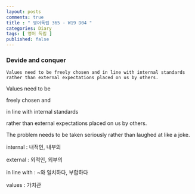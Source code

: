 ```yaml
---
layout: posts
comments: true
title : " 영어독립 365 - W19 D04 "
categories: Diary
tags: [ 영어 독립 ]
published: false
---
```


### Devide and conquer

```
Values need to be freely chosen and in line with internal standards rather than external expectations placed on us by others.
```

Values need to be

freely chosen and

in line with internal standards

rather than external expectations placed on us by others.

The problem needs to be taken seriously rather than laughed at like a joke.

internal
 : 내적인, 내부의

external
 : 외적인, 외부의

in line with
 : ~와 일치하다, 부합하다

values
 : 가치관

